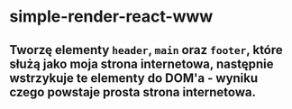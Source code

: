 # simple-render-react-www

## Tworzę elementy  `header`, `main` oraz `footer`, które służą jako moja strona internetowa, następnie wstrzykuje te elementy do DOM'a - wyniku czego powstaje prosta strona internetowa.